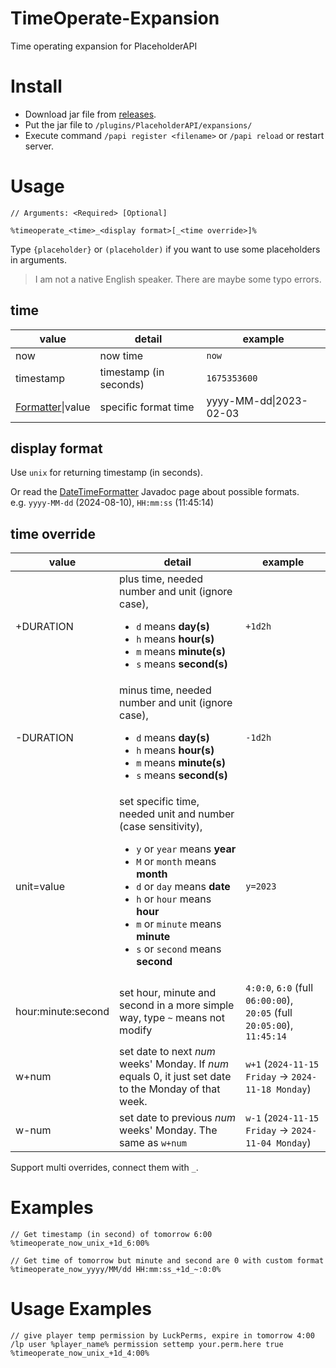 # TimeOperate-Expansion
Time operating expansion for PlaceholderAPI

# Install

* Download jar file from [releases](https://github.com/MrXiaoM/TimeOperate-Expansion/releases).
* Put the jar file to `/plugins/PlaceholderAPI/expansions/`
* Execute command `/papi register <filename>` or `/papi reload` or restart server.

# Usage

```
// Arguments: <Required> [Optional]

%timeoperate_<time>_<display format>[_<time override>]%
```
Type `{placeholder}` or `(placeholder)` if you want to use some placeholders in arguments.

> I am not a native English speaker. There are maybe some typo errors.

## time
| value                                                                                                    | detail                 | example                    |
|----------------------------------------------------------------------------------------------------------|------------------------|----------------------------|
| now                                                                                                      | now time               | `now`                      |
| timestamp                                                                                                | timestamp (in seconds) | `1675353600`               |
| [Formatter](http://docs.oracle.com/javase/8/docs/api/java/time/format/DateTimeFormatter.html)&#124;value | specific format time   | yyyy-MM-dd&#124;2023-02-03 |

## display format

Use `unix` for returning timestamp (in seconds).

Or read the [DateTimeFormatter](http://docs.oracle.com/javase/8/docs/api/java/time/format/DateTimeFormatter.html) Javadoc page about possible formats.  
e.g. `yyyy-MM-dd` (2024-08-10), `HH:mm:ss` (11:45:14)

## time override
| value              | detail                                                                                                                                                                                                                                                                                                    | example                                                                 |
|--------------------|-----------------------------------------------------------------------------------------------------------------------------------------------------------------------------------------------------------------------------------------------------------------------------------------------------------|-------------------------------------------------------------------------|
| +DURATION          | plus time, needed number and unit (ignore case), <ul><li>`d` means **day(s)**</li><li>`h` means **hour(s)**</li><li>`m` means **minute(s)**</li><li>`s` means **second(s)**</li></ul>                                                                                                                     | `+1d2h`                                                                 |
| -DURATION          | minus time, needed number and unit (ignore case), <ul><li>`d` means **day(s)**</li><li>`h` means **hour(s)**</li><li>`m` means **minute(s)**</li><li>`s` means **second(s)**</li></ul>                                                                                                                    | `-1d2h`                                                                 |
| unit=value         | set specific time, needed unit and number (case sensitivity), <ul><li>`y` or `year` means **year**</li><li>`M` or `month` means **month**</li><li>`d` or `day` means **date**</li><li>`h` or `hour` means **hour**</li><li>`m` or `minute` means **minute**</li><li>`s` or `second` means **second**</ul> | `y=2023`                                                                |
| hour:minute:second | set hour, minute and second in a more simple way, type `~` means not modify                                                                                                                                                                                                                               | `4:0:0`, `6:0` (full `06:00:00`), `20:05` (full `20:05:00`), `11:45:14` |
| w+num              | set date to next *num* weeks' Monday. If *num* equals 0, it just set date to the Monday of that week.                                                                                                                                                                                                     | `w+1` (`2024-11-15 Friday` -> `2024-11-18 Monday`)                      |
| w-num              | set date to previous *num* weeks' Monday. The same as `w+num`                                                                                                                                                                                                                                             | `w-1` (`2024-11-15 Friday` -> `2024-11-04 Monday`)                      |

Support multi overrides, connect them with `_`.

# Examples

```
// Get timestamp (in second) of tomorrow 6:00
%timeoperate_now_unix_+1d_6:00%

// Get time of tomorrow but minute and second are 0 with custom format
%timeoperate_now_yyyy/MM/dd HH:mm:ss_+1d_~:0:0%
```

# Usage Examples

```
// give player temp permission by LuckPerms, expire in tomorrow 4:00
/lp user %player_name% permission settemp your.perm.here true %timeoperate_now_unix_+1d_4:00%
```
